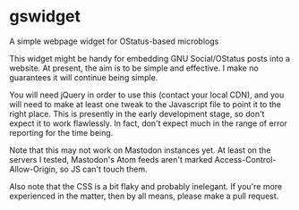 # gswidget
A simple webpage widget for OStatus-based microblogs

This widget might be handy for embedding GNU Social/OStatus posts into a website.  At present, the aim is to be simple and effective.  I make no guarantees it will continue being simple.

You will need jQuery in order to use this (contact your local CDN), and you will need to make at least one tweak to the Javascript file to point it to the right place.  This is presently in the early development stage, so don't expect it to work flawlessly.  In fact, don't expect much in the range of error reporting for the time being.

Note that this may not work on Mastodon instances yet.  At least on the servers I tested, Mastodon's Atom feeds aren't marked Access-Control-Allow-Origin, so JS can't touch them.

Also note that the CSS is a bit flaky and probably inelegant.  If you're more experienced in the matter, then by all means, please make a pull request.
